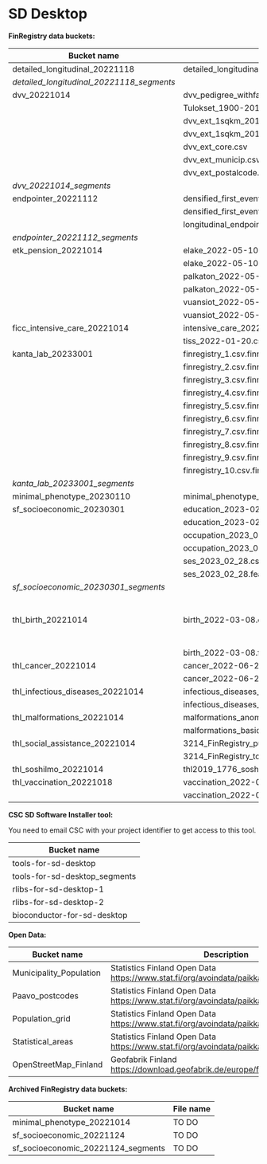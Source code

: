# SD Desktop

**FinRegistry data buckets:**

| Bucket name                               | File name                                                              |      |
| ------                                    | ------                                                                 | ---  |
| detailed_longitudinal_20221118            | detailed_longitudinal_DF10_2022-11-11.csv                              |   |
| *detailed_longitudinal_20221118_segments* |                                                                        |   |
| dvv_20221014                              | dvv_pedigree_withfamid.20220501.tsv                                    |   |
|                                           | Tulokset_1900-2010_tutkhenk_aviohist.txt.finreg_IDsp                   |   |
|                                           | dvv_ext_1sqkm_2010.csv                                                 |   |
|                                           | dvv_ext_1sqkm_2018.csv                                                 |   |
|                                           | dvv_ext_core.csv                                                       |   |
|                                           | dvv_ext_municip.csv                                                    |   |
|                                           | dvv_ext_postalcode.csv                                                 |   |
| *dvv_20221014_segments*                   |                                                                        |   |
| endpointer_20221112                       | densified_first_events_DF10_no_omits_2022-09-20.feather                |   |
|                                           | densified_first_events_DF10_no_omits_2022-09-20.txt                    |   |
|                                           | longitudinal_endpoints_DF10_2022_09_29.txt.ALL.gz                      |   |
| *endpointer_20221112_segments*            |                                                                        |   |
| etk_pension_20221014                      | elake_2022-05-10.csv                                                   |   |
|                                           | elake_2022-05-10.feather                                               |   |
|                                           | palkaton_2022-05-10.csv                                                |   |
|                                           | palkaton_2022-05-10.feather                                            |   |
|                                           | vuansiot_2022-05-12.csv                                                |   |
|                                           | vuansiot_2022-05-12.feather                                            |   |
| ficc_intensive_care_20221014              | intensive_care_2022-01-20.csv                                          |   |
|                                           | tiss_2022-01-20.csv                                                    |   |
| kanta_lab_20233001                        | finregistry_1.csv.finreg_IDs.c4gh                                      |   |
|                                           | finregistry_2.csv.finreg_IDs.c4gh                                      |   |
|                                           | finregistry_3.csv.finreg_IDs.c4gh                                      |   |
|                                           | finregistry_4.csv.finreg_IDs.c4gh                                      |   |
|                                           | finregistry_5.csv.finreg_IDs.c4gh                                      |   |
|                                           | finregistry_6.csv.finreg_IDs.c4gh                                      |   |
|                                           | finregistry_7.csv.finreg_IDs.c4gh                                      |   |
|                                           | finregistry_8.csv.finreg_IDs.c4gh                                      |   |
|                                           | finregistry_9.csv.finreg_IDs.c4gh                                      |   |
|                                           | finregistry_10.csv.finreg_IDs.c4gh                                     |   |
| *kanta_lab_20233001_segments*             |                                                                        |   |
| minimal_phenotype_20230110                | minimal_phenotype_20221216.csv                                         |   |
| sf_socioeconomic_20230301                 | education_2023-02-28.csv                                               |   |
|                                           | education_2023-02-28.feather                                           |   |
|                                           | occupation_2023_02_28.csv                                              |   |
|                                           | occupation_2023_02_28.feather                                          |   |
|                                           | ses_2023_02_28.csv                                                     |   |
|                                           | ses_2023_02_28.feather                                                 |   |
| *sf_socioeconomic_20230301_segments*      |                                                                        |   |
| thl_birth_20221014                        | birth_2022-03-08.csv                                                   |csv2 type, Finnish column names |
|                                           | birth_2022-03-08.feather                                               |   |
| thl_cancer_20221014                       | cancer_2022-06-23.csv                                                  |   |
|                                           | cancer_2022-06-23.feather                                              |   |
| thl_infectious_diseases_20221014          | infectious_diseases_2022-05-24.csv                                     |   |
|                                           | infectious_diseases_2022-05-24.feather                                 |   |
| thl_malformations_20221014                | malformations_anomaly_2022-01-26.csv                                   |   |
|                                           | malformations_basic_2022-01-26.csv                                     |   |
| thl_social_assistance_20221014            | 3214_FinRegistry_puolisontoitu_MattssonHannele07122020.csv.finreg_IDsp |   |
|                                           | 3214_FinRegistry_toitu_MattssonHannele07122020.csv.finreg_IDsp         |   |
| thl_soshilmo_20221014                     | thl2019_1776_soshilmo.csv.finreg_IDsp                                  |   |
| thl_vaccination_20221018                  | vaccination_2022-05-10.csv                                             |   |
|                                           | vaccination_2022-05-10.feather                                         |   |

**CSC SD Software Installer tool:**

You need to email CSC with your project identifier to get access to this tool.

| Bucket name                             | 
| ------                                  | 
| tools-for-sd-desktop                    | 
| tools-for-sd-desktop_segments           | 
| rlibs-for-sd-desktop-1                  | 
| rlibs-for-sd-desktop-2                  | 
| bioconductor-for-sd-desktop             | 

**Open Data:**

| Bucket name                             | Description                                                                                 |
| ------                                  | ------                                                                                      |
| Municipality_Population                 | Statistics Finland Open Data https://www.stat.fi/org/avoindata/paikkatietoaineistot_en.html | 
| Paavo_postcodes                         | Statistics Finland Open Data https://www.stat.fi/org/avoindata/paikkatietoaineistot_en.html |
| Population_grid                         | Statistics Finland Open Data https://www.stat.fi/org/avoindata/paikkatietoaineistot_en.html |
| Statistical_areas                       | Statistics Finland Open Data https://www.stat.fi/org/avoindata/paikkatietoaineistot_en.html |
| OpenStreetMap_Finland                   | Geofabrik Finland https://download.geofabrik.de/europe/finland.html                         |


**Archived FinRegistry data buckets:**

| Bucket name                             | File name                                                |
| ------                                  | ------                                                   |
| minimal_phenotype_20221014              | TO DO                                                    | 
| sf_socioeconomic_20221124               | TO DO                                                    | 
| sf_socioeconomic_20221124_segments      | TO DO                                                    | 
